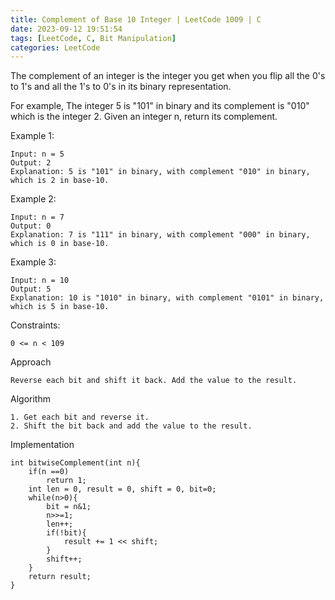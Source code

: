 ```yaml
---
title: Complement of Base 10 Integer | LeetCode 1009 | C
date: 2023-09-12 19:51:54
tags: [LeetCode, C, Bit Manipulation]
categories: LeetCode
---
```


The complement of an integer is the integer you get when you flip all the 0's to 1's and all the 1's to 0's in its binary representation.

For example, The integer 5 is "101" in binary and its complement is "010" which is the integer 2.
Given an integer n, return its complement.

Example 1:

```
Input: n = 5
Output: 2
Explanation: 5 is "101" in binary, with complement "010" in binary, which is 2 in base-10.
```

Example 2:

```
Input: n = 7
Output: 0
Explanation: 7 is "111" in binary, with complement "000" in binary, which is 0 in base-10.
```

Example 3:

```
Input: n = 10
Output: 5
Explanation: 10 is "1010" in binary, with complement "0101" in binary, which is 5 in base-10.
```

Constraints:

```
0 <= n < 109
```

Approach

```
Reverse each bit and shift it back. Add the value to the result.
```

Algorithm

```
1. Get each bit and reverse it.
2. Shift the bit back and add the value to the result.
```

Implementation

```
int bitwiseComplement(int n){
    if(n ==0)
        return 1;
    int len = 0, result = 0, shift = 0, bit=0;
    while(n>0){
        bit = n&1;
        n>>=1;
        len++;
        if(!bit){
            result += 1 << shift;        
        }
        shift++;
    }
    return result;
}
```
